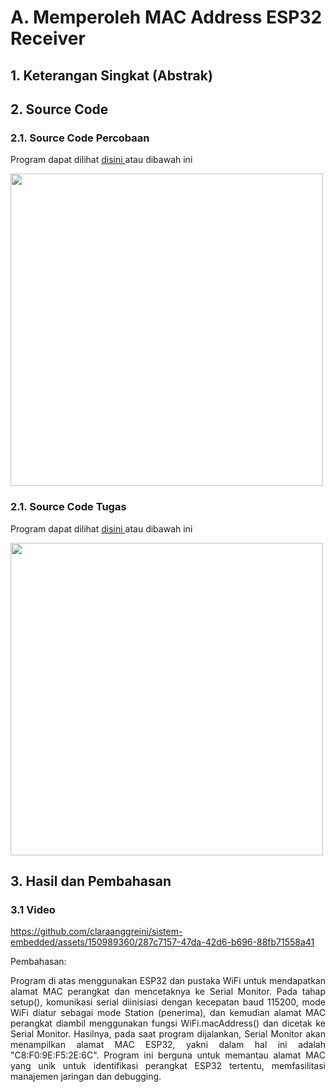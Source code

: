 # A. Memperoleh MAC Address ESP32 Receiver

## 1. Keterangan Singkat (Abstrak)

<p align="justify">

## 2. Source Code
### 2.1. Source Code Percobaan
Program dapat dilihat <a href="https://github.com/claraanggreini/sistem-embedded/blob/master/JOB%202/JOB%202%20A/JOB2_A_langkah_2/JOB2_A_langkah_2.ino"> disini </a> atau dibawah ini

<img src="https://github.com/claraanggreini/sistem-embedded/assets/150989360/3312d7bb-e7e1-406a-944d-4fd41252a0f3" width="500">

### 2.1. Source Code Tugas
Program dapat dilihat <a href=""> disini </a> atau dibawah ini

<img src="" width="500">

## 3. Hasil dan Pembahasan

### 3.1 Video 
https://github.com/claraanggreini/sistem-embedded/assets/150989360/287c7157-47da-42d6-b696-88fb71558a41

Pembahasan:<br> 
<p align="justify">Program di atas menggunakan ESP32 dan pustaka WiFi untuk mendapatkan alamat MAC perangkat dan mencetaknya ke Serial Monitor. Pada tahap setup(), komunikasi serial diinisiasi dengan kecepatan baud 115200, mode WiFi diatur sebagai mode Station (penerima), dan kemudian alamat MAC perangkat diambil menggunakan fungsi WiFi.macAddress() dan dicetak ke Serial Monitor. Hasilnya, pada saat program dijalankan, Serial Monitor akan menampilkan alamat MAC ESP32, yakni dalam hal ini adalah "C8:F0:9E:F5:2E:6C". Program ini berguna untuk memantau alamat MAC yang unik untuk identifikasi perangkat ESP32 tertentu, memfasilitasi manajemen jaringan dan debugging.<br>
